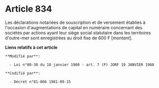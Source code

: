 # Article 834

Les déclarations notariées de souscription et de versement établies à l'occasion d'augmentations de capital en numéraire
concernant des sociétés par actions ayant leur siège social statutaire dans les territoires d'outre-mer sont enregistrées au
droit fixe de 600 F [*montant*].

**Liens relatifs à cet article**

	**Modifié par**:

	  - Loi n°80-30 du 18 janvier 1980 - art. 7 (P) JORF 19 JANVIER 1980

	**Codifié par**:

	  - Décret n°81-866 1981-09-15
